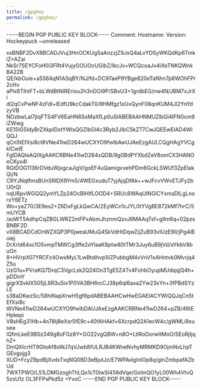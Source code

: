 ```yaml
---
title: /gpgkey
permalink: /gpgkey/
---
```

-----BEGIN PGP PUBLIC KEY BLOCK-----
Comment: Hostname: 
Version: Hockeypuck ~unreleased

xsBNBF2DvX8BCADJVuj3HnOCKUgSaAnzzjZ9JsQ4aLvYDSyWKQdKp6TmklZ+AZai
NkSr7SEYCFoH0i3FRt4VujyGOUOcUGibZ/IkcJv+WCQcoaJv4iXeTNKQWnkBA22B
QE/kbOuie+a5564qN1ASqBY/NJ/fd+DC97aeP9YBge820eTaNhn7p6WOhFPr2cHv
aPlx6TIhtFT+bLWdBtNlREriou2h3nDOi9P/SBvU3+1grdbEG/nw4N/JBM7xJrXl
dl2qCvPwNF4zFdl+lEdfU9kcCdakT0/8HMfgz1xUvQynF08qnKUM4Jl2YnYdzyVB
NOzbwLaI7jIqFTS4FV6EaHN6SxMaXfLp0uSlABEBAAHNMUZlbGl4IFN0cm9iZWwg
KE15IG5ldyBrZXkpIDxtYWlsQGZlbGl4c3Ryb2JlbC5kZT7CwJQEEwEIAD4WIQQJ
qCn5tEfXsi8ct8VNe41IwD264wUCXYO9fwIbAwUJAeEzgAULCQgHAgYVCgkICwIE
FgIDAQIeAQIXgAAKCRBNe41IwD264xQDB/9g0BdPYXbdZeV8omCX3HANOeCKyx4l
RGtDOG1136rDVduWjxgcaJigV/goEF4uQamigvvehPDm6GckLSWUf3ZpEIakQi/N
CRYJNqtfmsBUnSRlDX9Ym5/4WEGxuduT7yjAjqDfAk++wJFcvVWvETJFy2bU0rQI
nqU6pvWGQQ2ymYLZp24OcBlHlfLOOD4+SRUc8WAqUINGlCYxmsDlLgLnorxY6ETz
Wo+yaZ70/3E9es2+Z6DxFgLkQwCA/2EyWCn1cJYL0tYVgBE872kMf7hrC/5mUYCB
/aoWT5AdhpCqZBGLWRZ2mFPxAbmJhznnrQzvJ6MAAqTsf+gIlm6q+02pzsBNBF2D
vX8BCADCdOnWZXQP3P0jweaUMuQ4SkVdHtDqwZijZuB93vIUzE9Il/jPg4iBoiej
DrXrId64xc1O5vmpTMWCg3ffe2oYlaaK8ptw80tTMr3Juy6uB9jVd/sYkbV8buOn
8+HVrpX07YRCFz4OwxMyL1LwBtdihvp1ilZPubbgM4vVnV1xAHntvk0Mvrjq4Z5u
UzG1u+PVraKQ7DrqC3VgcLsk2Q24On3TgE5Z4Tv4FohbOyupMUdqqjQ4h+pDDinY
gigrXSvkIX505jL6R3u5ix1P0VA3BH6rcCJ38p6qI6axa2Yw23xYn+3fPBdSYzLE
s38aDKwzSc/58hiNapXrwH5gf6pdABEBAAHCwHwEGAEIACYWIQQJqCn5tEfXsi8c
t8VNe41IwD264wUCXYO9fwIbDAUJAeEzgAAKCRBNe41IwD264+pZB/46tEHpkepi
V8sHEg31Hb+4n78Ij8eXsr5fE9c+40fAHAkf+6XcrpdQ2A1ecW4c/gWMLi9xusea
IQfmLkeE9BSz349g8oFGz8Y+GO22vgQBW+n8O+LtlRoDorwItMoO/SEoRjIjqhZ+
DmQXIcrHT9GteAf8oWJ7qVJwb8fULRJB4KWneNvhyMRMKD9OjmNxLhpTGEvgojg3
XUD+FcyZBpdBjXvdxTxqNQ0BD3eBjutJz/E7WPAvlglnlOp8q/glnZmbpafAZbUd
7WXTPWO/LS1LDMGzoghThLQx1cT0lwSl458dVqe/GxlmQO1yL00Wh4VtvQ5zsU1z
OL3FFPsPkd5z
=YvoC
-----END PGP PUBLIC KEY BLOCK-----

